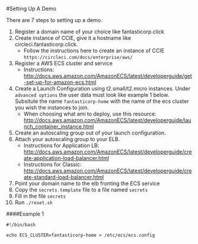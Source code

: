 #Setting Up A Demo

There are 7 steps to setting up a demo.

1. Register a domain name of your choice like fantasticorp.click
2. Create instance of CCIE, give it a hostname like circleci.fantasticorp.click.
	* Follow the instructions here to create an instance of CCIE `https://circleci.com/docs/enterprise/aws/`
3. Register a AWS ECS cluster and service
	* Instructions: http://docs.aws.amazon.com/AmazonECS/latest/developerguide/get-set-up-for-amazon-ecs.html  
3. Create a Launch Configuration using t2.small/t2.micro instances. Under `advanced options` the user data must look like example 1 below. Subsitute the name `fantasticorp-home` with the name of the ecs cluster you wish the instances to join. 
	* When choosing what ami to deploy, use this resource: http://docs.aws.amazon.com/AmazonECS/latest/developerguide/launch_container_instance.html
4. Create an autoscaling group out of your launch configuration.
5. Attach your autoscaling group to your ELB.
	* Instructions for Application LB: http://docs.aws.amazon.com/AmazonECS/latest/developerguide/create-application-load-balancer.html
	* Instructions for Classic: http://docs.aws.amazon.com/AmazonECS/latest/developerguide/create-standard-load-balancer.html	
4. Point your domain name to the elb fronting the ECS service
5. Copy the `secrets.template` file to a file named `secrets`
6. Fill in the file `secrets` 
7. Run `./reset.sh`


####Example 1

```
#!/bin/bash

echo ECS_CLUSTER=fantasticorp-home > /etc/ecs/ecs.config
```

